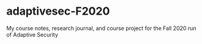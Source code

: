 # adaptivesec-F2020
My course notes, research journal, and course project for the Fall 2020 run of Adaptive Security
